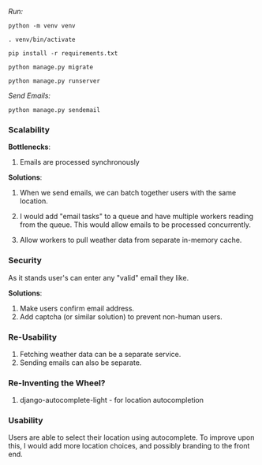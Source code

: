 *Run:* 

`python -m venv venv`

`. venv/bin/activate`

`pip install -r requirements.txt`

`python manage.py migrate`

`python manage.py runserver`

*Send Emails:* 

`python manage.py sendemail`

### Scalability 
**Bottlenecks**:

1. Emails are processed synchronously

**Solutions**: 

1. When we send emails, we can batch together users with the same location.

2. I would add "email tasks" to a queue and have multiple workers reading from the queue. This would allow emails to be processed concurrently. 

3. Allow workers to pull weather data from separate in-memory cache.

### Security 
As it stands user's can enter any "valid" email they like.

**Solutions**:

1. Make users confirm email address.
2. Add captcha (or similar solution) to prevent non-human users.

### Re-Usability 
1. Fetching weather data can be a separate service.
2. Sending emails can also be separate.

### Re-Inventing the Wheel? 
1. django-autocomplete-light - for location autocompletion

### Usability 
Users are able to select their location using autocomplete. To improve upon this, I would add more location choices, and possibly branding to the front end.
